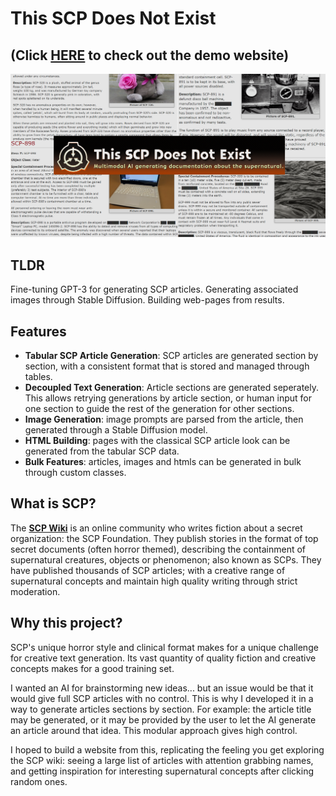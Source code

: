 # This SCP Does Not Exist 
## (Click [**HERE**](https://lucmaki.github.io/this-scp-does-not-exist/) to check out the demo website)

![Cover image](/readme-img.png)

## TLDR
Fine-tuning GPT-3 for generating SCP articles.
Generating associated images through Stable Diffusion.
Building web-pages from results.

## Features
- **Tabular SCP Article Generation**: SCP articles are generated section by section, with a consistent format that is stored and managed through tables.
- **Decoupled Text Generation**: Article sections are generated seperately. This allows retrying generations by article section, or human input for one section to guide the rest of the generation for other sections.
- **Image Generation**: image prompts are parsed from the article, then generated through a Stable Diffusion model.
- **HTML Building**: pages with the classical SCP article look can be generated from the tabular SCP data.
- **Bulk Features**: articles, images and htmls can be generated in bulk through custom classes.

## What is SCP?
The [**SCP Wiki**](https://scp-wiki.wikidot.com/scp-series) is an online community who writes fiction about a secret organization: the SCP Foundation. They publish stories in the format of top secret documents (often horror themed), describing the containment of supernatural creatures, objects or phenomenon; also known as SCPs. They have published thousands of SCP articles; with a creative range of supernatural concepts and maintain high quality writing through strict moderation.

## Why this project?
SCP's unique horror style and clinical format makes for a unique challenge for creative text generation. Its vast quantity of quality fiction and creative concepts makes for a good training set.

I wanted an AI for brainstorming new ideas... but an issue would be that it would give full SCP articles with no control. This is why I developed it in a way to generate articles sections by section. For example: the article title may be generated, or it may be provided by the user to let the AI generate an article around that idea. This modular approach gives high control.

I hoped to build a website from this, replicating the feeling you get exploring the SCP wiki: seeing a large list of articles with attention grabbing names, and getting inspiration for interesting supernatural concepts after clicking random ones.
